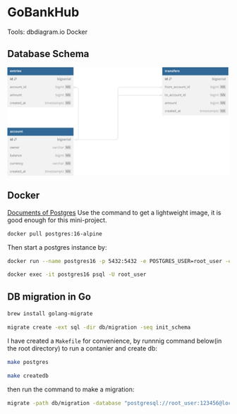# GoBankHub

Tools:
dbdiagram.io
Docker

## Database Schema
![DB Schema](assets/DB_Schema.svg)

## Docker
[Documents of Postgres](https://hub.docker.com/_/postgres?uuid=3f9a1944-f4da-4357-ae4d-9ba762d1c63d%0A)
Use the command to get a lightweight image, it is good enough for this mini-project.
```zsh
docker pull postgres:16-alpine
``` 

Then start a postgres instance by:
```zsh
docker run --name postgres16 -p 5432:5432 -e POSTGRES_USER=root_user -e POSTGRES_PASSWORD=123456 -d postgres:16-alpine
```

```zsh
docker exec -it postgres16 psql -U root_user
```

## DB migration in Go
```zsh
brew install golang-migrate
```

``` zsh
migrate create -ext sql -dir db/migration -seq init_schema
```

I have created a `Makefile` for convenience, by runnnig command below(in the root directory) to run a contanier and create db:
``` zsh
make postgres
```
```zsh
make createdb
```

then run the command to make a migration:
``` zsh
migrate -path db/migration -database "postgresql://root_user:123456@localhost:5432/gobankhub?sslmode=disable" -verbose up
```